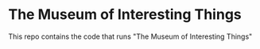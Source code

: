 # The Museum of Interesting Things

This repo contains the code that runs "The Museum of Interesting Things"